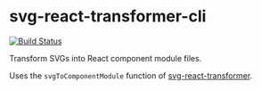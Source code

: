 # svg-react-transformer-cli

[![Build Status](https://travis-ci.org/mapbox/svg-react-transformer-cli.svg?branch=master)](https://travis-ci.org/mapbox/svg-react-transformer-cli)

Transform SVGs into React component module files.

Uses the `svgToComponentModule` function of [svg-react-transformer](https://github.com/mapbox/svg-react-transformer).

